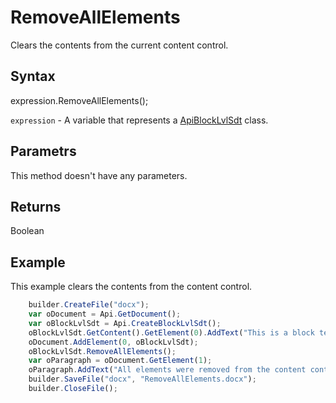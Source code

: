 # RemoveAllElements

Clears the contents from the current content control.

## Syntax

expression.RemoveAllElements();

`expression` - A variable that represents a [ApiBlockLvlSdt](../ApiBlockLvlSdt.md) class.

## Parametrs

This method doesn't have any parameters.

## Returns

Boolean

## Example

This example clears the contents from the content control.

```javascript
	builder.CreateFile("docx");
	var oDocument = Api.GetDocument();
	var oBlockLvlSdt = Api.CreateBlockLvlSdt();
	oBlockLvlSdt.GetContent().GetElement(0).AddText("This is a block text content control.");
	oDocument.AddElement(0, oBlockLvlSdt);
	oBlockLvlSdt.RemoveAllElements();
	var oParagraph = oDocument.GetElement(1);
	oParagraph.AddText("All elements were removed from the content control.");
	builder.SaveFile("docx", "RemoveAllElements.docx");
	builder.CloseFile();
```